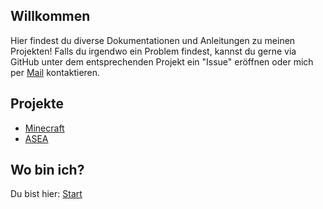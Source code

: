 ## Willkommen

Hier findest du diverse Dokumentationen und Anleitungen zu meinen Projekten!
Falls du irgendwo ein Problem findest, kannst du gerne via GitHub unter dem entsprechenden Projekt ein "Issue" eröffnen oder mich per [Mail](mailto:rafaelurben+github@gmail.com) kontaktieren.

## Projekte

- [Minecraft](https://rafaelurben.github.io/minecraft)
- [ASEA](https://rafaelurben.github.io/asea)


## Wo bin ich?

Du bist hier: [Start](https://rafaelurben.github.io)

